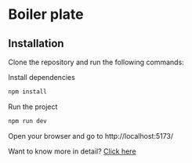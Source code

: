 # Boiler plate

## Installation

Clone the repository and run the following commands:

Install dependencies

```bash
npm install
```

Run the project

```bash
npm run dev
```

Open your browser and go to http://localhost:5173/

Want to know more in detail?
[Click here](https://dev.to/franlopez/configuracion-de-husky-lint-staged-y-prettier-para-fromatear-en-precommit-ilj)
